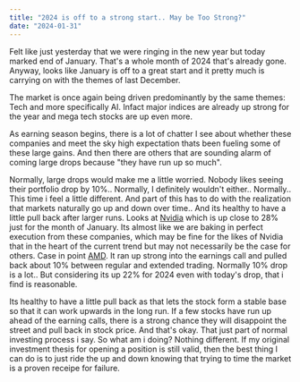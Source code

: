 ```yaml
---
title: "2024 is off to a strong start.. May be Too Strong?"
date: "2024-01-31"
---
```


Felt like just yesterday that we were ringing in the new year but today marked end of January. That's a whole month of 2024 that's already gone. Anyway, looks like January is off to a great start and it pretty much is carrying on with the themes of last December.

The market is once again being driven predominantly by the same themes: Tech and more specifically AI. Infact major indices are already up strong for the year and mega tech stocks are up even more.

As earning season begins, there is a lot of chatter I see about whether these companies and meet the sky high expectation thats been fueling some of these large gains. And then there are others that are sounding alarm of coming large drops because "they have run up so much".

Normally, large drops would make me a little worried. Nobody likes seeing their portfolio drop by 10%.. Normally, I definitely wouldn't either.. Normally.. This time i feel a little different. And part of this has to do with the realization that markets naturally go up and down over time.. And its healthy to have a little pull back after larger runs. Looks at [Nvidia](https://finance.yahoo.com/quote/NVDA?p=NVDA) which is up close to 28% just for the month of January. Its almost like we are baking in perfect execution from these companies, which may be fine for the likes of Nvidia that in the heart of the current trend but may not necessarily be the case for others. Case in point [AMD](https://finance.yahoo.com/quote/AMD?p=AMD). It ran up strong into the earnings call and pulled back about 10% between regular and extended trading. Normally 10% drop is a lot.. But considering its up 22% for 2024 even with today's drop, that i find is reasonable.

Its healthy to have a little pull back as that lets the stock form a stable base so that it can work upwards in the long run. If a few stocks have run up ahead of the earning calls, there is a strong chance they will disappoint the street and pull back in stock price. And that's okay. That just part of normal investing process i say. So what am i doing? Nothing different. If my original investment thesis for opening a position is still valid, then the best thing I can do is to just ride the up and down knowing that trying to time the market is a proven receipe for failure.